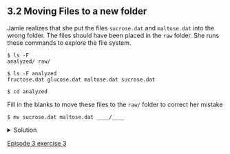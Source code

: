 ## 3.2 Moving Files to a new folder

Jamie realizes that she put the files `sucrose.dat` and `maltose.dat` into the wrong folder. 
The files should have been placed in the `raw` folder. She runs these commands to explore the file system.

~~~
$ ls -F
analyzed/ raw/

$ ls -F analyzed
fructose.dat glucose.dat maltose.dat sucrose.dat

$ cd analyzed
 ~~~


Fill in the blanks to move these files to the `raw/` folder to correct her mistake

 ~~~
$ mv sucrose.dat maltose.dat ____/____
~~~

<details>
<summary>Solution
</summary>
  
~~~bash
$ mv sucrose.dat maltose.dat ../raw
~~~
  
Recall that ```..``` refers to the parent directory (i.e. one above the current directory) and that ```.``` refers to the current directory.
</details>

[Episode 3 exercise 3](episode3_ex3.md)

